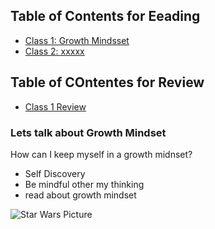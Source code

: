 ## Table of Contents for Eeading
- [Class 1: Growth Mindsset](growthmindset.md)
- [Class 2: xxxxx]()

## Table of COntentes for Review
- [Class 1 Review](class1_review.md)

### Lets talk about Growth Mindset

How can I keep myself in a growth midnset?

- Self Discovery
- Be mindful other my thinking
- read about growth mindset


![Star Wars Picture](https://cdn.mos.cms.futurecdn.net/DEpYy8jSdvD9dkvVDSPNoD-650-80.jpg.webp)
